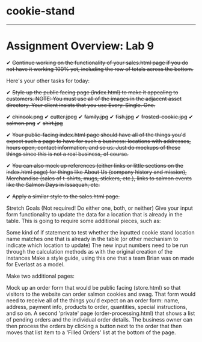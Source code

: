 # cookie-stand

------

# Assignment Overview: Lab 9

&#10004; ~~Continue working on the functionality of your sales.html page if you do not have it working 100% yet, including the row of totals across the bottom.~~

Here's your other tasks for today:

&#10004; ~~Style up the public facing page (index.html) to make it appealing to customers. NOTE: You must use all of the images in the adjacent asset directory. Your client insists that you use Every. Single. One.~~

&#10004; ~~chinook.png~~
&#10004; ~~cutter.jpeg~~
&#10004; ~~family.jpg~~
&#10004; ~~fish.jpg~~
&#10004; ~~frosted-cookie.jpg~~
&#10004; ~~salmon.png~~
&#10004; ~~shirt.jpg~~

&#10004; ~~Your public-facing index.html page should have all of the things you'd expect such a page to have for such a business: locations with addresses, hours open, contact information, and so us. Just do mockups of these things since this is not a real business, of course.~~

&#10004; ~~You can also mock up references (either links or little sections on the index.html page) for things like About Us (company history and mission), Merchandise (sales of t-shirts, mugs, stickers, etc.), links to salmon events like the Salmon Days in Issaquah, etc.~~

&#10004; ~~Apply a similar style to the sales.html page.~~

Stretch Goals (Not required! Do either one, both, or neither)
Give your input form functionality to update the data for a location that is already in the table. This is going to require some additional pieces, such as:

Some kind of if statement to test whether the inputted cookie stand location name matches one that is already in the table (or other mechanism to indicate which location to update)
The new input numbers need to be run through the calculation methods as with the original creation of the instances
Make a style guide, using this one that a team Brian was on made for Everlast as a model.

Make two additional pages:

Mock up an order form that would be public facing (store.html) so that visitors to the website can order salmon cookies and swag. That form would need to receive all of the things you'd expect on an order form: name, address, payment info, products to order, quantities, special instructions, and so on.
A second 'private' page (order-processing.html) that shows a list of pending orders and the individual order details. The business owner can then process the orders by clicking a button next to the order that then moves that list item to a 'Filled Orders' list at the bottom of the page.